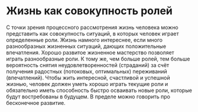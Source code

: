 # Жизнь как совокупность ролей

С точки зрения процессного рассмотрения жизнь человека можно представить как совокупность ситуаций, в которых человек играет определенные роли. Жизнь намного интереснее, если много разнообразных жизненных ситуаций, дающих положительные впечатления. Хорошо развитое жизненное мастерство позволяет играть разнообразные роли. К тому же, чем больше ролей, тем больше вероятность снятия неудовлетворенностей (страданий) за счёт получения радостных (потоковых, оптимальных) переживаний (впечатлений).
Чтобы жить интересной, счастливой и успешной жизнью, человек должен уметь хорошо играть текущие роли и обязательно иметь способность быстро осваивать новые роли, которые будут востребованы в будущем. В пределе можно говорить про бесконечное развитие.
